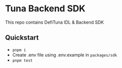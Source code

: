 # Tuna Backend SDK

This repo contains DefiTuna IDL & Backend SDK

## Quickstart

- `pnpm i`
- Create .env file using .env.example in `packages/sdk`
- `pnpm test`